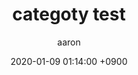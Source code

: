 ---
layout: post
title: "categoty test"
date: 2020-01-09 01:14:00 +0900
category: unity
author: aaron
short-description: A quick overview of Odin to get you started
---